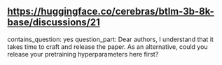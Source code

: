 ## https://huggingface.co/cerebras/btlm-3b-8k-base/discussions/21

contains_question: yes
question_part: Dear authors, I understand that it takes time to craft and release the paper. As an alternative, could you release your pretraining hyperparameters here first?